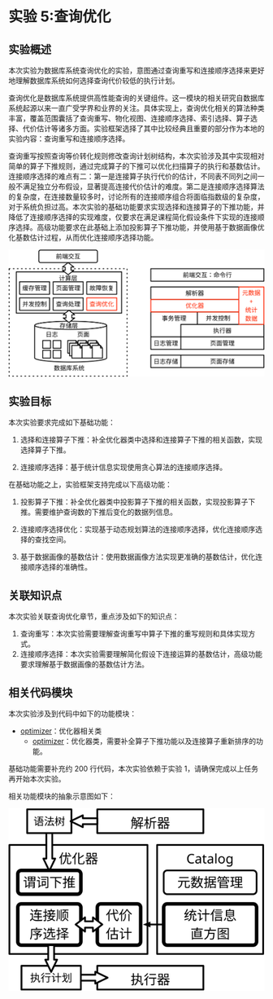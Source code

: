 # 实验 5:查询优化

## 实验概述

本次实验为数据库系统查询优化的实验，意图通过查询重写和连接顺序选择来更好地理解数据库系统如何选择查询代价较低的执行计划。

查询优化是数据库系统提供高性能查询的关键组件。这一模块的相关研究自数据库系统起源以来一直广受学界和业界的关注。具体实现上，查询优化相关的算法种类丰富，覆盖范围囊括了查询重写、物化视图、连接顺序选择、索引选择、算子选择、代价估计等诸多方面。实验框架选择了其中比较经典且重要的部分作为本地的实验内容：查询重写和连接顺序选择。

查询重写按照查询等价转化规则修改查询计划树结构，本次实验涉及其中实现相对简单的算子下推规则，通过完成算子的下推可以优化扫描算子的执行和基数估计。连接顺序选择的难点有二：第一是连接算子执行代价的估计，不同表不同列之间一般不满足独立分布假设，显著提高连接代价估计的难度。第二是连接顺序选择算法的复杂度，在连接数量较多时，讨论所有的连接顺序组合将面临指数级的复杂度，对于系统负担过高。本次实验的基础功能要求实现选择和连接算子的下推功能，并降低了连接顺序选择的实现难度，仅要求在满足课程简化假设条件下实现的连接顺序选择。高级功能要求在此基础上添加投影算子下推功能，并使用基于数据画像优化基数估计过程，从而优化连接顺序选择功能。

![](../pics/lab5-overview.svg)

## 实验目标

本次实验要求完成如下基础功能：

1. 选择和连接算子下推：补全优化器类中选择和连接算子下推的相关函数，实现选择算子下推。

2. 连接顺序选择：基于统计信息实现使用贪心算法的连接顺序选择。

在基础功能之上，实验框架支持完成以下高级功能：

1. 投影算子下推：补全优化器类中投影算子下推的相关函数，实现投影算子下推。需要维护查询数的下推后变化的数据列信息。

2. 连接顺序选择优化：实现基于动态规划算法的连接顺序选择，优化连接顺序选择的查找空间。

3. 基于数据画像的基数估计：使用数据画像方法实现更准确的基数估计，优化连接顺序选择的准确性。

## 关联知识点

本次实验关联查询优化章节，重点涉及如下的知识点：

1. 查询重写：本次实验需要理解查询重写中算子下推的重写规则和具体实现方式。
2. 连接顺序选择：本次实验需要理解简化假设下连接运算的基数估计，高级功能要求理解基于数据画像的基数估计方法。

## 相关代码模块

本次实验涉及到代码中如下的功能模块：

-   [optimizer](https://github.com/thu-db/huadb/blob/main/src/optimizer)：优化器相关类
    -   [optimizer](https://github.com/thu-db/huadb/blob/main/src/optimizer/optimizer.h)：优化器类，需要补全算子下推功能以及连接算子重新排序的功能。

<!--TODO:添加Analyze相关函数-->

基础功能需要补充约 200 行代码，本次实验依赖于实验 1，请确保完成以上任务再开始本次实验。

相关功能模块的抽象示意图如下：

![](../pics/lab5-details.svg)
